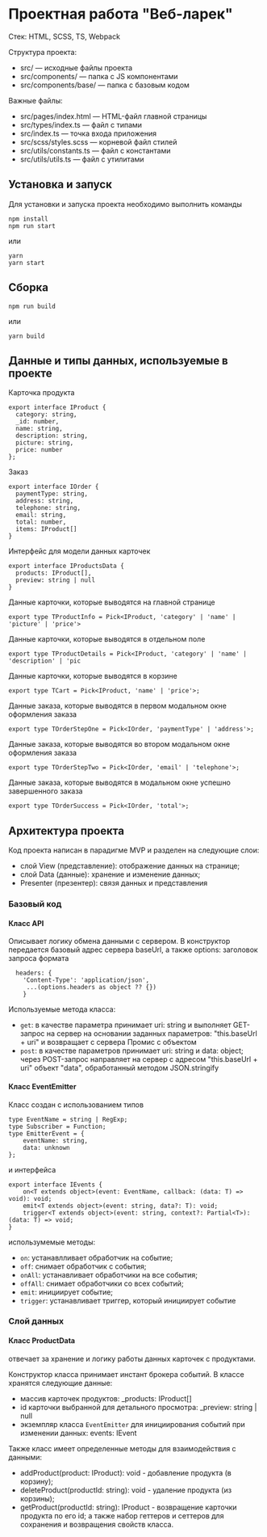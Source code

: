 # Проектная работа "Веб-ларек"

Стек: HTML, SCSS, TS, Webpack

Структура проекта:
- src/ — исходные файлы проекта
- src/components/ — папка с JS компонентами
- src/components/base/ — папка с базовым кодом

Важные файлы:
- src/pages/index.html — HTML-файл главной страницы
- src/types/index.ts — файл с типами
- src/index.ts — точка входа приложения
- src/scss/styles.scss — корневой файл стилей 
- src/utils/constants.ts — файл с константами
- src/utils/utils.ts — файл с утилитами

## Установка и запуск
Для установки и запуска проекта необходимо выполнить команды

```
npm install
npm run start
```

или

```
yarn
yarn start
```
## Сборка

```
npm run build
```

или

```
yarn build
```
## Данные и типы данных, используемые в проекте

Карточка продукта
```
export interface IProduct {
  category: string,
  _id: number,
  name: string,
  description: string,
  picture: string,
  price: number
};
```

Заказ
```
export interface IOrder {
  paymentType: string,
  address: string,
  telephone: string,
  email: string,
  total: number,
  items: IProduct[]
}
```

Интерфейс для модели данных карточек
```
export interface IProductsData {
  products: IProduct[],
  preview: string | null
}
```

Данные карточки, которые выводятся на главной странице
```
export type TProductInfo = Pick<IProduct, 'category' | 'name' | 'picture' | 'price'>
```

Данные карточки, которые выводятся в отдельном поле
```
export type TProductDetails = Pick<IProduct, 'category' | 'name' | 'description' | 'pic
```

Данные карточки, которые выводятся в корзине
```
export type TCart = Pick<IProduct, 'name' | 'price'>;
```

Данные заказа, которые выводятся в первом модальном окне оформления заказа
```
export type TOrderStepOne = Pick<IOrder, 'paymentType' | 'address'>;
```

Данные заказа, которые выводятся во втором модальном окне оформления заказа
```
export type TOrderStepTwo = Pick<IOrder, 'email' | 'telephone'>;
```

Данные заказа, которые выводятся в модальном окне успешно завершенного заказа
```
export type TOrderSuccess = Pick<IOrder, 'total'>;
```
## Архитектура проекта

Код проекта написан в парадигме MVP и разделен на следующие слои: 
- слой View (представление): отображение данных на странице;
- слой Data (данные): хранение и изменение данных;
- Presenter (презентер): связя данных и представления

### Базовый код

#### Класс API

Описывает логику обмена данными с сервером. В конструктор передается базовый адрес сервера baseUrl, а также options: заголовок запроса формата 
```
  headers: {
    'Content-Type': 'application/json',
     ...(options.headers as object ?? {})
    }
```

Используемые метода класса:
- `get`: в качестве параметра принимает uri: string и выполняет GET-запрос на сервер на основании заданных параметров: "this.baseUrl + uri" и возвращает с сервера Промис с объектом 
- `post`: в качестве параметров принимает uri: string и data: object; через POST-запрос направляет на сервер с адресом "this.baseUrl + uri" объект "data", обработанный методом JSON.stringify

#### Класс EventEmitter

Класс создан с использованием типов
```
type EventName = string | RegExp;
type Subscriber = Function;
type EmitterEvent = {
    eventName: string,
    data: unknown
};
```

и интерфейса
```
export interface IEvents {
    on<T extends object>(event: EventName, callback: (data: T) => void): void;
    emit<T extends object>(event: string, data?: T): void;
    trigger<T extends object>(event: string, context?: Partial<T>): (data: T) => void;
}
```
использумемые методы:
- `on`: устанавлливает обработчик на событие;
- `off`: снимает обработчик с события;
- `onAll`: устанавливает обработчики на все события;
- `offAll`: снимает обработчики со всех событий;
- `emit`: инициирует событие;
- `trigger`: устанавливает триггер, который инициирует событие

### Слой данных

#### Класс ProductData

отвечает за хранение и логику работы данных карточек с продуктами. 

Конструктор класса принимает инстант брокера событий.
В классе хранятся следующие данные:
-  массив карточек продуктов: _products: IProduct[]
- id карточки выбранной для детального просмотра: _preview: string | null
- экземпляр класса `EventEmitter` для инициирования событий при изменении данных: events: IEvent

Также класс имеет определенные методы для взаимодействия с данными:
- addProduct(product: IProduct): void - добавление продукта (в корзину);
- deleteProduct(productId: string): void - удаление продукта (из корзины);
- getProduct(productId: string): IProduct - возвращение карточки продукта по его id;
а также набор геттеров и сеттеров для сохранения и возвращения свойств класса.



